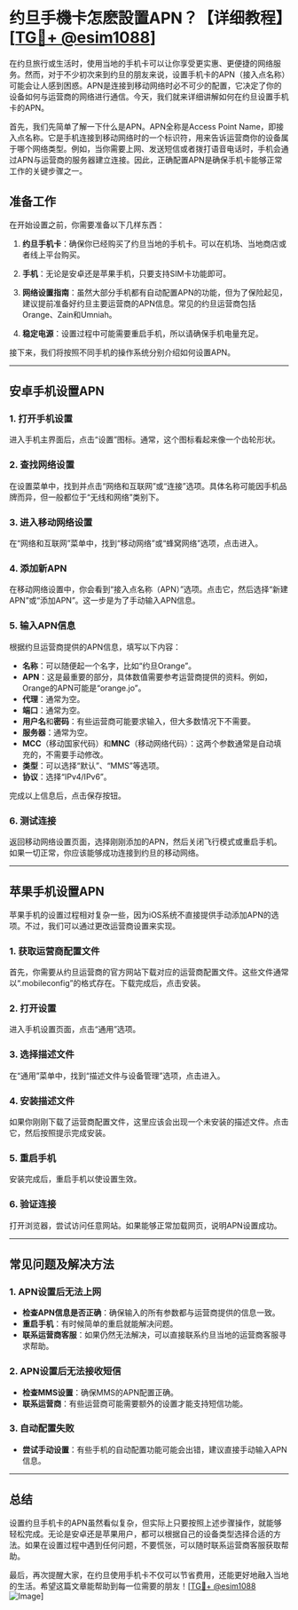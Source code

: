 # 约旦手機卡怎麽設置APN？【详细教程】[[TG💪+ @esim1088](https://t.me/s/esim1088)]

在约旦旅行或生活时，使用当地的手机卡可以让你享受更实惠、更便捷的网络服务。然而，对于不少初次来到约旦的朋友来说，设置手机卡的APN（接入点名称）可能会让人感到困惑。APN是连接到移动网络时必不可少的配置，它决定了你的设备如何与运营商的网络进行通信。今天，我们就来详细讲解如何在约旦设置手机卡的APN。

首先，我们先简单了解一下什么是APN。APN全称是Access Point Name，即接入点名称。它是手机连接到移动网络时的一个标识符，用来告诉运营商你的设备属于哪个网络类型。例如，当你需要上网、发送短信或者拨打语音电话时，手机会通过APN与运营商的服务器建立连接。因此，正确配置APN是确保手机卡能够正常工作的关键步骤之一。

## **准备工作**

在开始设置之前，你需要准备以下几样东西：

1. **约旦手机卡**：确保你已经购买了约旦当地的手机卡。可以在机场、当地商店或者线上平台购买。
   
2. **手机**：无论是安卓还是苹果手机，只要支持SIM卡功能即可。

3. **网络设置指南**：虽然大部分手机都有自动配置APN的功能，但为了保险起见，建议提前准备好约旦主要运营商的APN信息。常见的约旦运营商包括Orange、Zain和Umniah。

4. **稳定电源**：设置过程中可能需要重启手机，所以请确保手机电量充足。

接下来，我们将按照不同手机的操作系统分别介绍如何设置APN。

---

## **安卓手机设置APN**

### **1. 打开手机设置**
进入手机主界面后，点击“设置”图标。通常，这个图标看起来像一个齿轮形状。

### **2. 查找网络设置**
在设置菜单中，找到并点击“网络和互联网”或“连接”选项。具体名称可能因手机品牌而异，但一般都位于“无线和网络”类别下。

### **3. 进入移动网络设置**
在“网络和互联网”菜单中，找到“移动网络”或“蜂窝网络”选项，点击进入。

### **4. 添加新APN**
在移动网络设置中，你会看到“接入点名称（APN）”选项。点击它，然后选择“新建APN”或“添加APN”。这一步是为了手动输入APN信息。

### **5. 输入APN信息**
根据约旦运营商提供的APN信息，填写以下内容：
- **名称**：可以随便起一个名字，比如“约旦Orange”。
- **APN**：这是最重要的部分，具体数值需要参考运营商提供的资料。例如，Orange的APN可能是“orange.jo”。
- **代理**：通常为空。
- **端口**：通常为空。
- **用户名**和**密码**：有些运营商可能要求输入，但大多数情况下不需要。
- **服务器**：通常为空。
- **MCC**（移动国家代码）和**MNC**（移动网络代码）：这两个参数通常是自动填充的，不需要手动修改。
- **类型**：可以选择“默认”、“MMS”等选项。
- **协议**：选择“IPv4/IPv6”。

完成以上信息后，点击保存按钮。

### **6. 测试连接**
返回移动网络设置页面，选择刚刚添加的APN，然后关闭飞行模式或重启手机。如果一切正常，你应该能够成功连接到约旦的移动网络。

---

## **苹果手机设置APN**

苹果手机的设置过程相对复杂一些，因为iOS系统不直接提供手动添加APN的选项。不过，我们可以通过更改运营商设置来实现。

### **1. 获取运营商配置文件**
首先，你需要从约旦运营商的官方网站下载对应的运营商配置文件。这些文件通常以“.mobileconfig”的格式存在。下载完成后，点击安装。

### **2. 打开设置**
进入手机设置页面，点击“通用”选项。

### **3. 选择描述文件**
在“通用”菜单中，找到“描述文件与设备管理”选项，点击进入。

### **4. 安装描述文件**
如果你刚刚下载了运营商配置文件，这里应该会出现一个未安装的描述文件。点击它，然后按照提示完成安装。

### **5. 重启手机**
安装完成后，重启手机以使设置生效。

### **6. 验证连接**
打开浏览器，尝试访问任意网站。如果能够正常加载网页，说明APN设置成功。

---

## **常见问题及解决方法**

### **1. APN设置后无法上网**
- **检查APN信息是否正确**：确保输入的所有参数都与运营商提供的信息一致。
- **重启手机**：有时候简单的重启就能解决问题。
- **联系运营商客服**：如果仍然无法解决，可以直接联系约旦当地的运营商客服寻求帮助。

### **2. APN设置后无法接收短信**
- **检查MMS设置**：确保MMS的APN配置正确。
- **联系运营商**：有些运营商可能需要额外的设置才能支持短信功能。

### **3. 自动配置失败**
- **尝试手动设置**：有些手机的自动配置功能可能会出错，建议直接手动输入APN信息。

---

## **总结**

设置约旦手机卡的APN虽然看似复杂，但实际上只要按照上述步骤操作，就能够轻松完成。无论是安卓还是苹果用户，都可以根据自己的设备类型选择合适的方法。如果在设置过程中遇到任何问题，不要慌张，可以随时联系运营商客服获取帮助。

最后，再次提醒大家，在约旦使用手机卡不仅可以节省费用，还能更好地融入当地的生活。希望这篇文章能帮助到每一位需要的朋友！[[TG💪+ @esim1088](https://t.me/s/esim1088) ![Image](https://i.postimg.cc/4NQfJmqS/Snipaste-2025-05-13-00-14-12.png)]